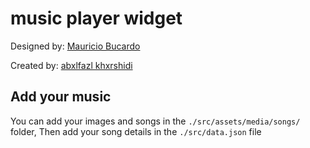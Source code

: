# music player widget

Designed by: [Mauricio Bucardo](https://dribbble.com/shots/6957353-Music-Player-Widget)

Created by: [abxlfazl khxrshidi](https://codepen.io/abxlfazl/full/YzGEVRP)

## Add your music

You can add your images and songs in the `./src/assets/media/songs/` folder,
Then add your song details in the `./src/data.json` file
